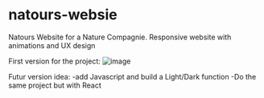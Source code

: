﻿# natours-websie

Natours Website for a Nature Compagnie. 
Responsive website with animations and UX design 

First version for the project:
![image](https://user-images.githubusercontent.com/56654756/110337243-fce5dc80-8025-11eb-9e81-e219a4578607.png)

Futur version idea: 
-add Javascript and build a Light/Dark function 
-Do the same project but with React
